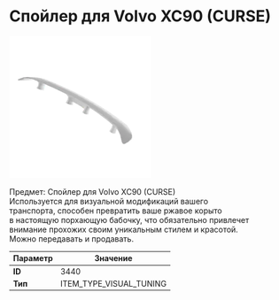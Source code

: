 # Спойлер для Volvo XC90 (CURSE)

![Item Image](../img/3440.webp?raw=true)

Предмет: Спойлер для Volvo XC90 (CURSE)<br>Используется для визуальной модификаций вашего<br>транспорта, способен превратить ваше ржавое корыто<br>в настоящую порхающую бабочку, что обязательно привлечет<br>внимание прохожих своим уникальным стилем и красотой.<br>Можно передавать и продавать.


| Параметр | Значение |
|----------|----------|
| **ID** | 3440 |
| **Тип** | ITEM_TYPE_VISUAL_TUNING |

